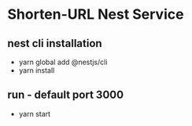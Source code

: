 # Shorten-URL Nest Service


## nest cli installation
* yarn global add @nestjs/cli
* yarn install

## run - default port 3000
* yarn start
